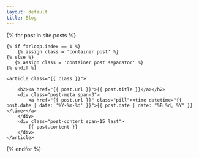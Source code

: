 ```yaml
---
layout: default
title: Blog
---
```


{% for post in site.posts %}

	{% if forloop.index == 1 %}
		{% assign class = 'container post' %}
	{% else %}
	   {% assign class = 'container post separator' %}
	{% endif %}

	<article class="{{ class }}">

		<h2><a href="{{ post.url }}">{{ post.title }}</a></h2>
		<div class="post-meta span-3">
			<a href="{{ post.url }}" class="pill"><time datetime="{{ post.date | date: '%Y-%m-%d' }}">{{ post.date | date: "%B %d, %Y" }}</time></a>
		</div>
		<div class="post-content span-15 last">
			{{ post.content }}
		</div>
	</article>

{% endfor %}